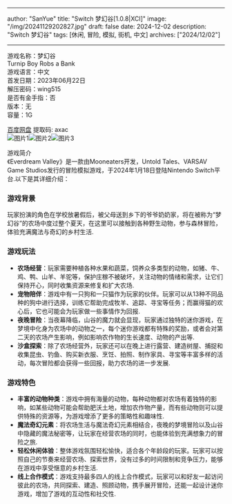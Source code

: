 
---
author: "SanYue"
title: "Switch 梦幻谷[1.0.8|XCI]"
image: "/img/20241129202827.jpg"
draft: false
date: 2024-12-02
description: "Switch 梦幻谷"
tags: [休闲, 冒险, 模拟, 街机, 中文]
archives: ["2024/12/02"]

---

游戏名称：梦幻谷   
Turnip Boy Robs a Bank    
游戏语言：中文  
首发日期：2023年06月22日  
解压密码：wing515  
是否有金手指：否  
版本：无   
容量：1G

[百度网盘](https://pan.baidu.com/s/1KSk5axPE7pIdonaB-E1S3Q) 提取码: axac  
![图片1](/img/369890.jpg)![图片2](/img/d10eba.jpg)![图片3](/img/daa820.jpg)  

游戏简介  
《Everdream Valley》是一款由Mooneaters开发，Untold Tales、VARSAV Game Studios发行的冒险模拟游戏，于2024年1月18日登陆Nintendo Switch平台.以下是其详细介绍：

### 游戏背景
玩家扮演的角色在学校放暑假后，被父母送到乡下的爷爷奶奶家，将在被称为“梦幻谷”的农场中度过整个夏天，在这里可以接触到各种野生动物，参与森林冒险，体验充满魔法与奇幻的乡村生活.

### 游戏玩法
- **农场经营**：玩家需要种植各种水果和蔬菜，饲养众多类型的动物，如猪、牛、鸡、鸭、山羊、羊驼等，保护庄稼不被破坏，关注动物的情绪和需求，让它们保持开心，同时收集资源来修复和扩大农场.
- **宠物陪伴**：游戏中有一只狗和一只猫作为玩家的伙伴。玩家可以从13种不同品种的狗中进行选择，训练它帮助完成牧羊、追踪、寻宝等任务；而赢得猫的欢心后，它也可能会为玩家做一些事情作为回报.
- **夜晚冒险**：当夜幕降临，山谷的魔力就会显现，玩家通过独特的迷你游戏，在梦境中化身为农场中的动物之一，每个迷你游戏都有特殊的奖励，或者会对第二天的农场产生影响，例如影响农作物的生长速度、动物的产出等.
- **沙盒探索**：除了农场经营外，玩家还可以在晚上进行露营、建造树屋、捕捉和收集昆虫、钓鱼、购买新衣服、烹饪、拍照、制作家具、寻宝等丰富多样的活动，每次冒险都会获得一些回报，助力农场的进一步发展.

### 游戏特色
- **丰富的动物种类**：游戏中拥有海量的动物，每种动物都对农场有着独特的影响，如某些动物可能会帮助肥沃土地，增加农作物产量，而有些动物则可以提供特殊的资源等，为游戏增添了更多的策略性和趣味性.
- **魔法奇幻元素**：将农场生活与魔法奇幻元素相结合，夜晚的梦境冒险以及山谷中隐藏的魔法秘密等，让玩家在经营农场的同时，也能体验到充满想象力的冒险之旅.
- **轻松休闲体验**：整体游戏氛围轻松愉快，适合各个年龄段的玩家。玩家可以按照自己的节奏来经营农场、探索世界，没有过多的时间限制和竞争压力，能够在游戏中享受惬意的乡村生活.
- **线上合作模式**：游戏支持最多四人的线上合作模式，玩家可以和好友一起访问彼此的农场，共同探索、建造、照顾动物，携手展开冒险，还能一起设计迷你游戏，增加了游戏的互动性和社交性.
 
